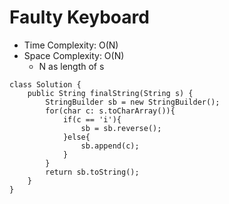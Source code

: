 # Faulty Keyboard

- Time Complexity: O(N)
- Space Complexity: O(N)
  - N as length of s

```
class Solution {
    public String finalString(String s) {
        StringBuilder sb = new StringBuilder();
        for(char c: s.toCharArray()){
            if(c == 'i'){
                sb = sb.reverse();
            }else{
                sb.append(c);
            }
        }
        return sb.toString();
    }
}
```
